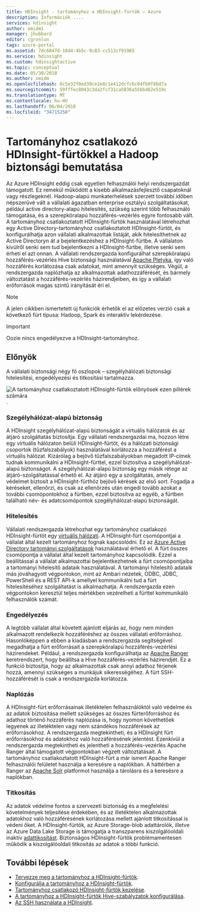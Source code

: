 ```yaml
---
title: HDInsight - tartományhoz a HDInsight-fürtök – Azure
description: Információk ....
services: hdinsight
author: omidm1
manager: jhubbard
editor: cgronlun
tags: azure-portal
ms.assetid: 7dc6847d-10d4-4b5c-9c83-cc513cf91965
ms.service: hdinsight
ms.custom: hdinsightactive
ms.topic: conceptual
ms.date: 05/30/2018
ms.author: omidm
ms.openlocfilehash: 6c5e32f0ed39ce2e8c1e412dcfc6c04fb0f8bd7a
ms.sourcegitcommit: 59fffec8043c3da2fcf31ca5036a55bbd62e519c
ms.translationtype: MT
ms.contentlocale: hu-HU
ms.lasthandoff: 06/04/2018
ms.locfileid: "34715258"
---
```

# <a name="an-introduction-to-hadoop-security-with-domain-joined-hdinsight-clusters"></a>Tartományhoz csatlakozó HDInsight-fürtökkel a Hadoop biztonsági bemutatása

Az Azure HDInsight eddig csak egyetlen felhasználói helyi rendszergazdát támogatott. Ez remekül működött a kisebb alkalmazásfejlesztő csapatoknál vagy részlegeknél. Hadoop-alapú munkaterhelések szerzett további időben népszerűvé vált a vállalati ágazatban enterprise osztályú szolgáltatásokat, például active directory-alapú hitelesítés, szükség szerint több felhasználó támogatása, és a szerepköralapú hozzáférés-vezérlés egyre fontosabb vált. A tartományhoz csatlakoztatott HDInsight-fürtök használatával létrehozhat egy Active Directory-tartományhoz csatlakoztatott HDInsight-fürtöt, és konfigurálhatja azon vállalati alkalmazottak listáját, akik hitelesíthetnek az Active Directoryn át a bejelentkezéshez a HDInsight-fürtbe. A vállalaton kívülről senki sem tud bejelentkezni a HDInsight-fürtbe, illetve senki sem érheti el azt onnan. A vállalati rendszergazda konfigurálhat szerepköralapú hozzáférés-vezérlés Hive biztonsági használatával [Apache Pletyka](http://hortonworks.com/apache/ranger/), így való hozzáférés korlátozása csak adatokat, mint amennyit szükséges. Végül, a rendszergazda naplózhatja az alkalmazottak adathozzáférését, és bármely változtatást a hozzáférés-vezérlés házirendjeiben, és így a vállalati erőforrások magas szintű irányítását éri el.

> [!NOTE]
> A jelen cikkben ismertetett új funkciók érhetők el az előzetes verzió csak a következő fürt típusa: Hadoop, Spark és interaktív lekérdezése.

> [!IMPORTANT]
> Oozie nincs engedélyezve a HDInsight-tartományhoz.

## <a name="benefits"></a>Előnyök
A vállalati biztonsági négy fő oszlopok – szegélyhálózati biztonsági hitelesítési, engedélyezési és titkosítási tartalmazza.

![A tartományhoz csatlakoztatott HDInsight-fürtök előnyösek ezen pillérek számára](./media/apache-domain-joined-introduction/hdinsight-domain-joined-four-pillars.png).

### <a name="perimeter-security"></a>Szegélyhálózat-alapú biztonság
A HDInsight szegélyhálózat-alapú biztonságát a virtuális hálózatok és az átjáró szolgáltatás biztosítja. Egy vállalati rendszergazdai ma, hozzon létre egy virtuális hálózaton belüli HDInsight-fürtöt, és a hálózati biztonsági csoportok (tűzfalszabályok) használatával korlátozza a hozzáférést a virtuális hálózat. Kizárólag a bejövő tűzfalszabályokban megadott IP-címek tudnak kommunikálni a HDInsight-fürttel, ezzel biztosítva a szegélyhálózat-alapú biztonságot. A szegélyhálózat-alapú biztonság egy másik rétege az átjáró-szolgáltatással érhető el. Az átjáró egy a szolgáltatás, amely védelmet biztosít a HDInsight-fürthöz bejövő kérések az első sort. Fogadja a kéréseket, ellenőrzi, és csak az ellenőrzés után engedi tovább azokat a további csomópontokhoz a fürtben, ezzel biztosítva az egyéb, a fürtben található név- és adatcsomópontok szegélyhálózat-alapú biztonságát.

### <a name="authentication"></a>Hitelesítés
Vállalati rendszergazda létrehozhat egy tartományhoz csatlakozó HDInsight-fürtöt egy [virtuális hálózati](https://azure.microsoft.com/services/virtual-network/). A HDInsight-fürt csomópontjai a vállalat által kezelt tartományhoz fognak kapcsolódni. Ez az [Azure Active Directory tartományi szolgáltatások](../../active-directory-domain-services/active-directory-ds-overview.md) használatával érhető el. A fürt összes csomópontja a vállalat által kezelt tartományhoz kapcsolódik. Ezzel a beállítással a vállalat alkalmazottai bejelentkezhetnek a fürt csomópontjaiba a tartományi hitelesítő adataik használatával. A tartományi hitelesítő adataik más jóváhagyott végpontokon, mint az Ambari nézetek, ODBC, JDBC, PowerShell és a REST API-k amellyel kommunikálni tud a fürt hitelesítéséhez szolgáltatást is alkalmazhatja. A rendszergazda ezen végpontokon keresztül teljes mértékben vezérelheti a fürttel kommunikáló felhasználók számát.

### <a name="authorization"></a>Engedélyezés
A legtöbb vállalat által követett ajánlott eljárás az, hogy nem minden alkalmazott rendelkezik hozzáféréshez az összes vállalati erőforráshoz. Hasonlóképpen a ebben a kiadásban a rendszergazda segítségével megadhatja a fürt erőforrásait a szerepköralapú hozzáférés-vezérlési házirendeket. Például, a rendszergazda konfigurálhatja az [Apache Ranger](http://hortonworks.com/apache/ranger/) keretrendszert, hogy beállítsa a Hive hozzáférés-vezérlés házirendjét. Ez a funkció biztosítja, hogy az alkalmazottak csak annyi adathoz férjenek hozzá, amennyi szükséges a munkájuk sikerességéhez. A fürt SSH-hozzáférését is csak a rendszergazda korlátozza.

### <a name="auditing"></a>Naplózás
A HDInsight-fürt erőforrásainak illetéktelen felhasználóktól való védelme és az adatok biztosítása mellett szükséges az összes fürterőforráshoz és adathoz történő hozzáférés naplózása is, hogy nyomon követhetőek legyenek az illetéktelen vagy nem szándékos hozzáférések az erőforrásokhoz. A rendszergazda megtekintheti, és a HDInsight fürt erőforrásokhoz és adatokhoz való hozzáférésének jelentést. Ezenkívül a rendszergazda megtekintheti és jelentheti a hozzáférés-vezérlés Apache Ranger által támogatott végpontokban végzett változtatásait. A tartományhoz csatlakoztatott HDInsight-fürt a már ismert Apache Ranger felhasználói felületet használja a keresésre a naplókban. A háttérben a Ranger az [Apache Solr](http://hortonworks.com/apache/solr/) platformot használja a tárolásra és a keresésre a naplókban.

### <a name="encryption"></a>Titkosítás
Az adatok védelme fontos a szervezeti biztonság és a megfelelési követelmények teljesítése érdekében, és az illetéktelen alkalmazottak adatokhoz való hozzáférésének korlátozása mellett ajánlott titkosítással is védeni őket. A HDInsight-fürtök, az Azure Storage-blob adattárolók, illetve az Azure Data Lake Storage is támogatja a transzparens kiszolgálóoldali inaktív [adattikosítást](../../storage/common/storage-service-encryption.md). Biztonságos HDInsight-fürtök problémamentesen működik a kiszolgálóoldali titkosítás az adatok a többi funkció.

## <a name="next-steps"></a>További lépések
* [Tervezze meg a tartományhoz a HDInsight-fürtök](apache-domain-joined-architecture.md).
* [Konfigurálja a tartományhoz a HDInsight-fürtök](apache-domain-joined-configure.md).
* [Tartományhoz csatlakozó HDInsight-fürtök kezelése](apache-domain-joined-manage.md).
* [A tartományhoz a HDInsight-fürtök Hive-szabályzatok konfigurálása](apache-domain-joined-run-hive.md).
* [Az SSH használata a HDInsight](../hdinsight-hadoop-linux-use-ssh-unix.md#domainjoined).

